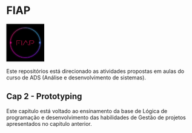 # FIAP 
<img src="../imagens/Fiap.jpg" width="100" height="100" alt="Fiap">

Este repositórios está direcionado as atividades propostas em aulas do curso de ADS (Análise e desenvolvimento de sistemas).

## Cap 2 - Prototyping
Este capitulo está voltado ao ensinamento da base de Lógica de programação e desenvolvimento das habilidades de Gestão de projetos apresentados no capitulo anterior.
